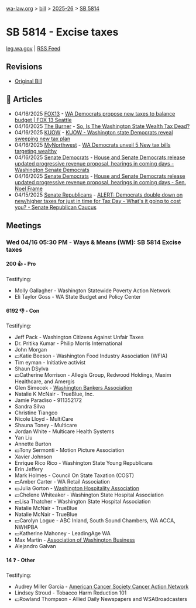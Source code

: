 [wa-law.org](/) > [bill](/bill/) > [2025-26](/bill/2025-26/) > [SB 5814](/bill/2025-26/sb/5814/)

# SB 5814 - Excise taxes
[leg.wa.gov](https://app.leg.wa.gov/billsummary?BillNumber=5814&Year=2025&Initiative=false) | [RSS Feed](./rss.xml)

## Revisions
* [Original Bill](1/)

## 📰 Articles
* 04/16/2025 [FOX13](/org/fox13/) - [WA Democrats propose new taxes to balance budget | FOX 13 Seattle](https://www.fox13seattle.com/news/wa-democrats-propose-new-taxes#:~:text=Senate%20Bill%205814)
* 04/16/2025 [The Burner](/org/the_burner/) - [So, Is The Washington State Wealth Tax Dead?](https://www.theburnerseattle.com/post/the-wealth-tax-is-seemingly-dead#:~:text=sales%20tax)
* 04/16/2025 [KUOW](/org/kuow/) - [KUOW - Washington state Democrats reveal sweeping new tax plan](https://www.kuow.org/stories/democrats-in-washington-legislature-reveal-sweeping-new-tax-plan#:~:text=new%20sales%20taxes%20on%20services)
* 04/16/2025 [MyNorthwest](/org/mynorthwest/) - [WA Democrats unveil 5 New tax bills targeting wealthy](https://mynorthwest.com/mynorthwest-politics/democrats-tax-bills/4076327#:~:text=Senate%20Bill%205814)
* 04/16/2025 [Senate Democrats](/org/senate_democrats/) - [House and Senate Democrats release updated progressive revenue proposal, hearings in coming days - Washington Senate Democrats](https://senatedemocrats.wa.gov/blog/2025/04/15/house-and-senate-democrats-release-updated-progressive-revenue-proposal-hearings-in-coming-days/#:~:text=SB%205814)
* 04/16/2025 [Senate Democrats](/org/senate_democrats/) - [House and Senate Democrats release updated progressive revenue proposal, hearings in coming days - Sen. Noel Frame](https://senatedemocrats.wa.gov/frame/2025/04/15/house-and-senate-democrats-release-updated-progressive-revenue-proposal-hearings-in-coming-days/#:~:text=SB%205814)
* 04/15/2025 [Senate Republicans](/org/senate_republicans/) - [ALERT: Democrats double down on new/higher taxes for just in time for Tax Day - What's it going to cost you? - Senate Republican Caucus](https://src.wastateleg.org/blog/alert-democrats-double-new-higher-taxes-just-time-tax-day-whats-going-cost/#:~:text=(Senate%20Bill%205814):)

## Meetings
### Wed 04/16 05:30 PM - Ways & Means (WM): SB 5814 Excise taxes
#### 200 👍 - Pro
Testifying:
* Molly Gallagher - Washington Statewide Poverty Action Network
* Eli Taylor Goss - WA State Budget and Policy Center

#### 6192 👎 - Con
Testifying:
* Jeff Pack - Washington Citizens Against Unfair Taxes
* Dr. Pritika Kumar - Philip Morris International
* John Morgan
* 💵Katie Beeson - Washington Food Industry Association (WFIA)
* Tim eyman - Initiative activist
* Shaun DSylva
* 💵Catherine Morrison - Allegis Group, Redwood Holdings, Maxim Healthcare, and Amergis
* Glen Simecek - [Washington Bankers Association](/org/washington_bankers_association/)
* Natalie K McNair - TrueBlue, Inc.
* Jamie Paradiso - 911352172
* Sandra Silva
* Christine Tiangco
* Nicole Lloyd - MultiCare
* Shauna Toney - Multicare
* Jordan White - Multicare Health Systems
* Yan Liu
* Annette Burton
* 💵Tony Sermonti - Motion Picture Association
* Xavier Johnson
* Enrique Rico Rico - Washington State Young Republicans
* Erin Jeffery
* Mark Holmes - Council On State Taxation (COST)
* 💵Amber Carter - WA Retail Association
* 💵Julia Gorton - [Washington Hospitality Association](/org/washington_hospitality_association/)
* 💵Chelene Whiteaker - Washington State Hospital Association
* 💵Lisa Thatcher - Washington State Hospital Association
* Natalie McNair - TrueBlue
* Natalie McNair - TrueBlue
* 💵Carolyn Logue - ABC Inland, South Sound Chambers, WA ACCA, NWHPBA
* 💵Katherine Mahoney - LeadingAge WA
* Max Martin - [Association of Washington Business](/org/association_of_washington_business/)
* Alejandro Galvan

#### 14 ❓ - Other
Testifying:
* Audrey Miller Garcia - [American Cancer Society Cancer Action Network](/org/american_cancer_society_cancer_action_network/)
* Lindsey Stroud - Tobacco Harm Reduction 101
* 💵Rowland Thompson - Allied Daily Newspapers and WSABroadcasters
